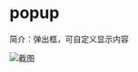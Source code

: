 # popup

简介：弹出框，可自定义显示内容

![截图](https://img14.360buyimg.com/imagetools/jfs/t1/143349/35/9251/175667/5f6d5bf9E07c7ebe5/9afec419077478e5.png)